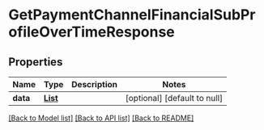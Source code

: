 # GetPaymentChannelFinancialSubProfileOverTimeResponse
## Properties

| Name | Type | Description | Notes |
|------------ | ------------- | ------------- | -------------|
| **data** | [**List**](PaymentChannelMetricsFinancialSubProfile.md) |  | [optional] [default to null] |

[[Back to Model list]](../README.md#documentation-for-models) [[Back to API list]](../README.md#documentation-for-api-endpoints) [[Back to README]](../README.md)

